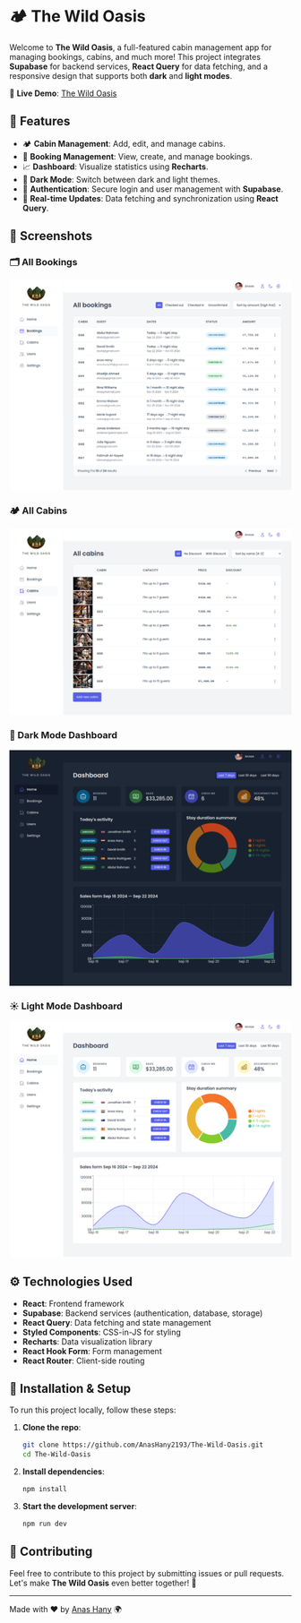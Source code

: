 # 🏕️ The Wild Oasis

Welcome to **The Wild Oasis**, a full-featured cabin management app for managing bookings, cabins, and much more! This project integrates **Supabase** for backend services, **React Query** for data fetching, and a responsive design that supports both **dark** and **light modes**.

🚀 **Live Demo**: [The Wild Oasis](https://the-wild-oasis-2193.netlify.app/)

## 🌟 Features

- 🏕️ **Cabin Management**: Add, edit, and manage cabins.
- 📅 **Booking Management**: View, create, and manage bookings.
- 📈 **Dashboard**: Visualize statistics using **Recharts**.
- 🌙 **Dark Mode**: Switch between dark and light themes.
- 🔐 **Authentication**: Secure login and user management with **Supabase**.
- 🔄 **Real-time Updates**: Data fetching and synchronization using **React Query**.

## 📸 Screenshots

### 🗂️ All Bookings

![All Bookings](public/screenShots/all-bookings.png)

### 🏕️ All Cabins

![All Cabins](public/screenShots/all-cabins.png)

### 🌙 Dark Mode Dashboard

![Dark Mode Dashboard](public/screenShots/dark-dashboard.png)

### ☀️ Light Mode Dashboard

![Light Mode Dashboard](public/screenShots/light-dashboard.png)

## ⚙️ Technologies Used

- **React**: Frontend framework
- **Supabase**: Backend services (authentication, database, storage)
- **React Query**: Data fetching and state management
- **Styled Components**: CSS-in-JS for styling
- **Recharts**: Data visualization library
- **React Hook Form**: Form management
- **React Router**: Client-side routing

## 🚧 Installation & Setup

To run this project locally, follow these steps:

1. **Clone the repo**:

   ```bash
   git clone https://github.com/AnasHany2193/The-Wild-Oasis.git
   cd The-Wild-Oasis
   ```

2. **Install dependencies**:

   ```bash
   npm install
   ```

3. **Start the development server**:

   ```bash
   npm run dev
   ```

## 🙌 Contributing

Feel free to contribute to this project by submitting issues or pull requests. Let's make **The Wild Oasis** even better together! 💪

---

Made with ❤️ by [Anas Hany](https://www.linkedin.com/in/anashany2193/) 🌍
